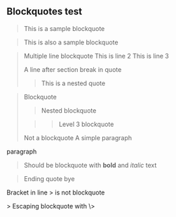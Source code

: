 ## Blockquotes test
> This is a sample blockquote

> This is also a sample blockquote

> Multiple line blockquote
> This is line 2
> This is line 3
> 
> A line after section break in quote
>
>> This is a nested quote

> Blockquote
>
>> Nested blockquote 
>
>>> Level 3 blockquote
>
>Not a blockquote
A simple paragraph

paragraph
> Should be blockquote
> with **bold** and _italic_ text

> Ending quote
> bye

Bracket in line > is not blockquote

\> Escaping blockquote with \\>

